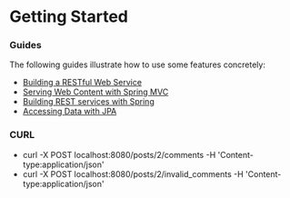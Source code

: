 # Getting Started

### Guides
The following guides illustrate how to use some features concretely:

* [Building a RESTful Web Service](https://spring.io/guides/gs/rest-service/)
* [Serving Web Content with Spring MVC](https://spring.io/guides/gs/serving-web-content/)
* [Building REST services with Spring](https://spring.io/guides/tutorials/bookmarks/)
* [Accessing Data with JPA](https://spring.io/guides/gs/accessing-data-jpa/)


### CURL

* curl -X POST localhost:8080/posts/2/comments -H 'Content-type:application/json'
* curl -X POST localhost:8080/posts/2/invalid_comments -H 'Content-type:application/json'
